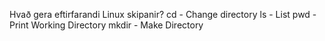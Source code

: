 Hvað gera eftirfarandi Linux skipanir?
cd - Change directory
ls - List
pwd - Print Working Directory
mkdir - Make Directory

